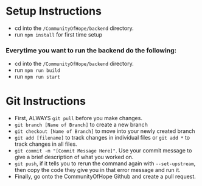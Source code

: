 # Setup Instructions

- cd into the `/CommunityOfHope/backend` directory.
- run `npm install` for first time setup
  
### Everytime you want to run the backend do the following:

- cd into the `/CommunityOfHope/backend` directory.
- run `npm run build`
- run `npm run start`

# Git Instructions

- First, ALWAYS `git pull` before you make changes.
- `git branch [Name of Branch]` to create a new branch
- `git checkout [Name of Branch]` to move into your newly created branch
- `git add [filename]` to track changes in individual files or `git add *` to track changes in all files.
- `git commit -m "[Commit Message Here]"`.  Use your commit message to give a brief description of what you worked on.
- `git push`, if it tells you to rerun the command again with `--set-upstream`, then copy the code they give you in that error message and run it.
- Finally, go onto the CommunityOfHope Github and create a pull request.
